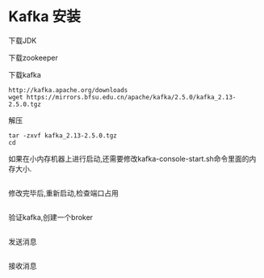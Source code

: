 # Kafka 安装

下载JDK

下载zookeeper

下载kafka

```
http://kafka.apache.org/downloads
wget https://mirrors.bfsu.edu.cn/apache/kafka/2.5.0/kafka_2.13-2.5.0.tgz
```

解压

```
tar -zxvf kafka_2.13-2.5.0.tgz
cd 
```

如果在小内存机器上进行启动,还需要修改kafka-console-start.sh命令里面的内存大小.

```

```

修改完毕后,重新启动,检查端口占用

```

```

验证kafka,创建一个broker

```

```

发送消息

```

```

接收消息

```

```

